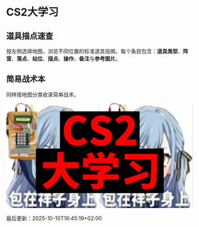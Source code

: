 # CS2大学习

## 道具描点速查

按左侧选择地图，浏览不同位置的标准道具投掷。每个条目包含：**道具类型**、**阵营**、**落点**、**站位**、**描点**、**操作**、**备注**与**参考图片**。

## 简易战术本

同样按地图分类收录简单战术。

![LOGO](assets/cs2大学习.png)




最后更新：<!--LAST_UPDATED-->2025-10-10T16:45:19+02:00<!--END_LAST_UPDATED-->

